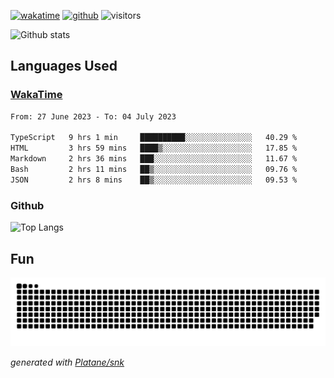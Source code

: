 [![wakatime](https://wakatime.com/badge/user/82c377cd-a54c-404c-b7df-177b313ca539.svg)](https://wakatime.com/@82c377cd-a54c-404c-b7df-177b313ca539)
[![github](https://img.shields.io/github/followers/xinthose?logo=github&style=plastic)](https://github.com/alanhamlett?tab=followers)
![visitors](https://visitor-badge.glitch.me/badge?page_id=xinthose&left_color=green&right_color=red)

![Github stats](https://github-readme-stats.vercel.app/api?username=xinthose&show_icons=true&theme=radical&count_private=true)

## Languages Used

### [WakaTime](https://wakatime.com/)
<!--START_SECTION:waka-->

```txt
From: 27 June 2023 - To: 04 July 2023

TypeScript   9 hrs 1 min     ██████████░░░░░░░░░░░░░░░   40.29 %
HTML         3 hrs 59 mins   ████▒░░░░░░░░░░░░░░░░░░░░   17.85 %
Markdown     2 hrs 36 mins   ███░░░░░░░░░░░░░░░░░░░░░░   11.67 %
Bash         2 hrs 11 mins   ██▒░░░░░░░░░░░░░░░░░░░░░░   09.76 %
JSON         2 hrs 8 mins    ██▒░░░░░░░░░░░░░░░░░░░░░░   09.53 %
```

<!--END_SECTION:waka-->

### Github

![Top Langs](https://github-readme-stats.vercel.app/api/top-langs/?username=xinthose)

## Fun
![github contribution grid snake animation](https://raw.githubusercontent.com/xinthose/xinthose/output/github-contribution-grid-snake.svg)

_generated with [Platane/snk](https://github.com/Platane/snk)_
